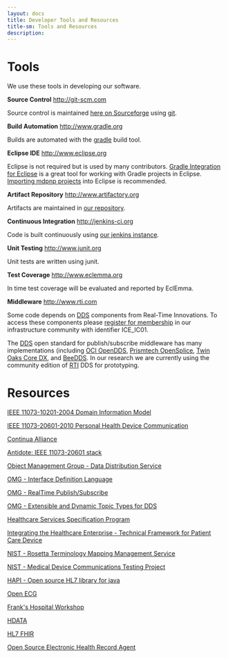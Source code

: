 ```yaml
---
layout: docs
title: Developer Tools and Resources
title-sm: Tools and Resources
description:
---
```


Tools
================

We use these tools in developing our software.

__Source Control__
<http://git-scm.com>

Source control is maintained [here on Sourceforge](http://sourceforge.net/p/mdpnp/code/) using [git](http://git-scm.com).

__Build Automation__
<http://www.gradle.org>

Builds are automated with the [gradle](http://www.gradle.org) build tool.

__Eclipse IDE__
<http://www.eclipse.org>

Eclipse is not required but is used by many contributors.  [Gradle Integration for Eclipse](http://marketplace.eclipse.org/content/gradle-integration-eclipse?mpc=true&mpc_state=) is a great tool for working with Gradle projects in Eclipse.  [Importing mdpnp projects](EclipseGradleImport) into Eclipse is recommended.

__Artifact Repository__
<http://www.artifactory.org>

Artifacts are maintained in [our repository](http://arvi.mgh.harvard.edu:8080/artifactory).

__Continuous Integration__
<http://jenkins-ci.org>

Code is built continuously using [our jenkins instance](http://arvi.mgh.harvard.edu:8080/jenkins).

__Unit Testing__
<http://www.junit.org>

Unit tests are written using junit.

__Test Coverage__
<http://www.eclemma.org>

In time test coverage will be evaluated and reported by EclEmma.

__Middleware__
<http://www.rti.com>

Some code depends on [DDS](http://www.omg.org/dds/) components from Real-Time Innovations.  To access these components please [register for membership](http://www.rti.com/downloads/rti-dds.html) in our infrastructure community with identifier ICE_IC01.

The [DDS](http://www.omg.org/dds/) open standard for publish/subscribe middleware has many implementations (including [OCI OpenDDS](http://www.opendds.org), [Prismtech OpenSplice](http://www.prismtech.com/opensplice), [Twin Oaks Core DX](http://www.twinoakscomputing.com), and [BeeDDS](http://www.beedds.com).  In our research we are currently using the community edition of [RTI](http://www.rti.com/products/licensing/infrastructure-community.html) DDS for prototyping.


Resources
================

[IEEE 11073-10201-2004 Domain Information Model](http://standards.ieee.org/findstds/standard/11073-10201-2004.html)

[IEEE 11073-20601-2010 Personal Health Device Communication](http://standards.ieee.org/findstds/standard/11073-20601-2010.html)

[Continua Alliance](http://www.continuaalliance.org)

[Antidote: IEEE 11073-20601 stack](http://oss.signove.com/index.php/Antidote:_IEEE_11073-20601_stack)

[Object Management Group - Data Distribution Service](http://www.omg.org/spec/DDS/)

[OMG - Interface Definition Language](http://www.omg.org/gettingstarted/omg_idl.htm)

[OMG - RealTime Publish/Subscribe](http://www.omg.org/spec/DDSI/)

[OMG - Extensible and Dynamic Topic Types for DDS](http://www.omg.org/spec/DDS-XTypes/)

[Healthcare Services Specification Program](http://hssp.wikispaces.com)

[Integrating the Healthcare Enterprise - Technical Framework for Patient Care Device](http://www.ihe.net/Technical_Framework/index.cfm#pcd)

[NIST - Rosetta Terminology Mapping Management Service](http://rtmms.nist.gov)

[NIST - Medical Device Communications Testing Project](http://hit-testing.nist.gov/medicaldevices/)

[HAPI -  Open source HL7 library for java](http://hl7api.sourceforge.net)

[Open ECG](http://www.openecg.net)

[Frank's Hospital Workshop](http://www.frankshospitalworkshop.com/index.html)

[HDATA](http://www.projecthdata.org)

[HL7 FHIR](http://www.hl7.org/implement/standards/fhir/index.html)

[Open Source Electronic Health Record Agent](http://www.osehra.org)


